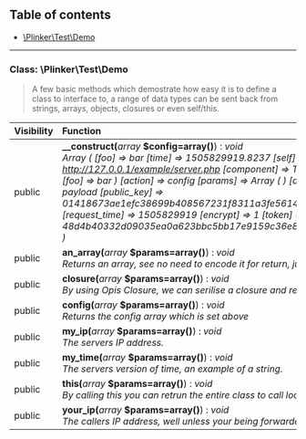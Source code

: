 ## Table of contents

- [\Plinker\Test\Demo](#class-plinkertestdemo)

<hr />

### Class: \Plinker\Test\Demo

> A few basic methods which demostrate how easy it is to define a class to interface to, a range of data types can be sent back from strings, arrays, objects, closures or even self/this.

| Visibility | Function |
|:-----------|:---------|
| public | <strong>__construct(</strong><em>array</em> <strong>$config=array()</strong>)</strong> : <em>void</em><br /><em>Array ( [foo] => bar [time] => 1505829919.8237 [self] => http://127.0.0.1/example/server.php [component] => Test\Demo [config] => Array ( [foo] => bar ) [action] => config [params] => Array ( ) [data] => ...snip / encrypted payload [public_key] => 01418673ae1efc38699b408567231f8311a3fe561483268be5bade7d0bf24fd8 [request_time] => 1505829919 [encrypt] => 1 [token] => 48d4b40332d09035ea0a623bbc5bb17e9159c36e8078190688bae4e6c888e9a8 )</em> |
| public | <strong>an_array(</strong><em>array</em> <strong>$params=array()</strong>)</strong> : <em>void</em><br /><em>Returns an array, see no need to encode it for return, just how it should be.</em> |
| public | <strong>closure(</strong><em>array</em> <strong>$params=array()</strong>)</strong> : <em>void</em><br /><em>By using Opis Closure, we can serilise a closure and return for local execution.</em> |
| public | <strong>config(</strong><em>array</em> <strong>$params=array()</strong>)</strong> : <em>void</em><br /><em>Returns the config array which is set above</em> |
| public | <strong>my_ip(</strong><em>array</em> <strong>$params=array()</strong>)</strong> : <em>void</em><br /><em>The servers IP address.</em> |
| public | <strong>my_time(</strong><em>array</em> <strong>$params=array()</strong>)</strong> : <em>void</em><br /><em>The servers version of time, an example of a string.</em> |
| public | <strong>this(</strong><em>array</em> <strong>$params=array()</strong>)</strong> : <em>void</em><br /><em>By calling this you can retrun the entire class to call locally.</em> |
| public | <strong>your_ip(</strong><em>array</em> <strong>$params=array()</strong>)</strong> : <em>void</em><br /><em>The callers IP address, well unless your being forwarded.</em> |

